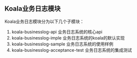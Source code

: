 Koala业务日志模块
----
Koala业务日志模块分为以下几个子模块：

1. koala-businesslog-api 业务日志系统的核心api
1. koala-businesslog-imple 业务日志系统的koala的默认实现
1. koala-businesslog-sample 业务日志系统的使用样例
1. koala-businesslog-acceptance-test 业务日志系统的集成测试





